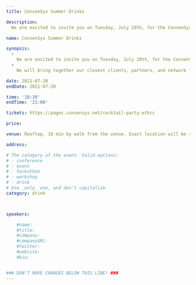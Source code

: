```yaml
---
title: ConsenSys Summer Drinks

description: 
  We are excited to invite you on Tuesday, July 20th, for the ConsenSys Cocktail Party alongside the Ethereum Community Conference in Paris!

name: ConsenSys Summer Drinks

synopsis:
  -
    We are excited to invite you on Tuesday, July 20th, for the ConsenSys Cocktail Party alongside the Ethereum Community Conference in Paris.
  -
    We will bring together our closest clients, partners, and network for an exclusive gathering on July 20th. Join us to celebrate and raise your glass to our last announcements and the exciting months to come! Places will be limited. First come, first served!

date: 2021-07-20
endDate: 2021-07-20

time: '18:30'
endTime: '21:00'

tickets: https://pages.consensys.net/cocktail-party-ethcc

price: 

venue: Rooftop, 10 min by walk from the venue. Exact location will be shared after the registration.

address: 

# The category of the event. Valid options:
# - conference
# - event
# - hackathon
# - workshop
# - drink
# Use _only_ one, and don't capitalize.
category: drink



speakers:

    #name:
    #title: 
    #company: 
    #companyURL: 
    #twitter: 
    #website:
    #bio: 


### DON'T MAKE CHANGES BELOW THIS LINE! ###
---
```

<!-- ### DON'T MAKE CHANGES BELOW THIS LINE! ### -->

<Event-Content/>
